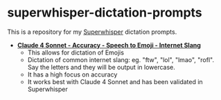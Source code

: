 # superwhisper-dictation-prompts
This is a repository for my [Superwhisper](https://superwhisper.com) dictation prompts.

-  [**Claude 4 Sonnet - Accuracy - Speech to Emoji - Internet Slang**](https://github.com/mackid1993/superwhisper-dictation-prompts/blob/a6d0d14650c6798665b065970111e2c705593da3/Prompts/Claude%204%20Sonnet%20-%20Accuracy%20-%20Speech%20to%20Emoji%20-%20Internet%20Slang.xml)
    - This allows for dictation of Emojis
    - Dictation of common internet slang: eg. "ftw", "lol", "lmao", "rofl". Say the letters and they will be output in lowercase.
    - It has a high focus on accuracy
    - It works best with Claude 4 Sonnet and has been validated in Superwhisper
